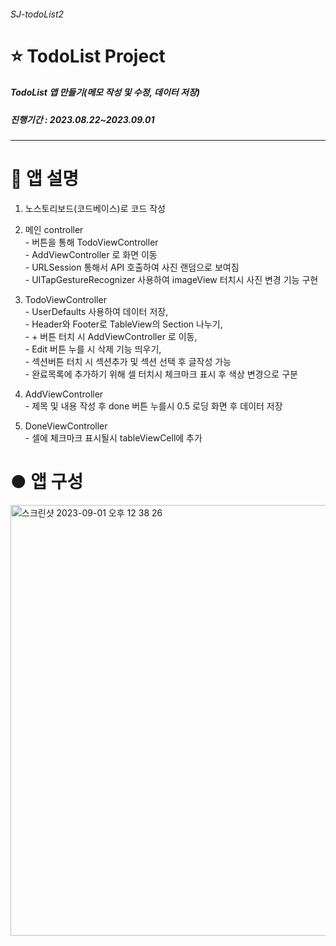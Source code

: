 ###### SJ-todoList2
# ⭐️ TodoList Project
##### TodoList 앱 만들기(메모 작성 및 수정, 데이터 저장)
##### 진행기간 : 2023.08.22~2023.09.01
-----------------------
# 📌 앱 설명

1. 노스토리보드(코드베이스)로 코드 작성
   
2. 메인 controller
<br/> - 버튼을 통해 TodoViewController
<br/> - AddViewController 로 화면 이동
<br/> - URLSession 통해서 API 호출하여 사진 랜덤으로 보여짐
<br/> - UITapGestureRecognizer 사용하여 imageView 터치시 사진 변경 기능 구현

3. TodoViewController
<br/> - UserDefaults 사용하여 데이터 저장,
<br/> - Header와 Footer로 TableView의 Section 나누기,
<br/> - + 버튼 터치 시 AddViewController 로 이동,
<br/> - Edit 버튼 누를 시 삭제 기능 띄우기,
<br/> - 섹션버튼 터치 시 섹션추가 및 섹션 선택 후 글작성 가능
<br/> - 완료목록에 추가하기 위해 셀 터치시 체크마크 표시 후 색상 변경으로 구분

4. AddViewController
<br/> - 제목 및 내용 작성 후 done 버튼 누를시 0.5 로딩 화면 후 데이터 저장

5. DoneViewController
<br/> - 셀에 체크마크 표시될시 tableViewCell에 추가 

# ● 앱 구성
<img width="689" alt="스크린샷 2023-09-01 오후 12 38 26" src="https://github.com/dnjs012452/SJ-todoList2/assets/139090550/e9b3ea4f-6ebb-4bb8-aa1e-590fe519cb99">

